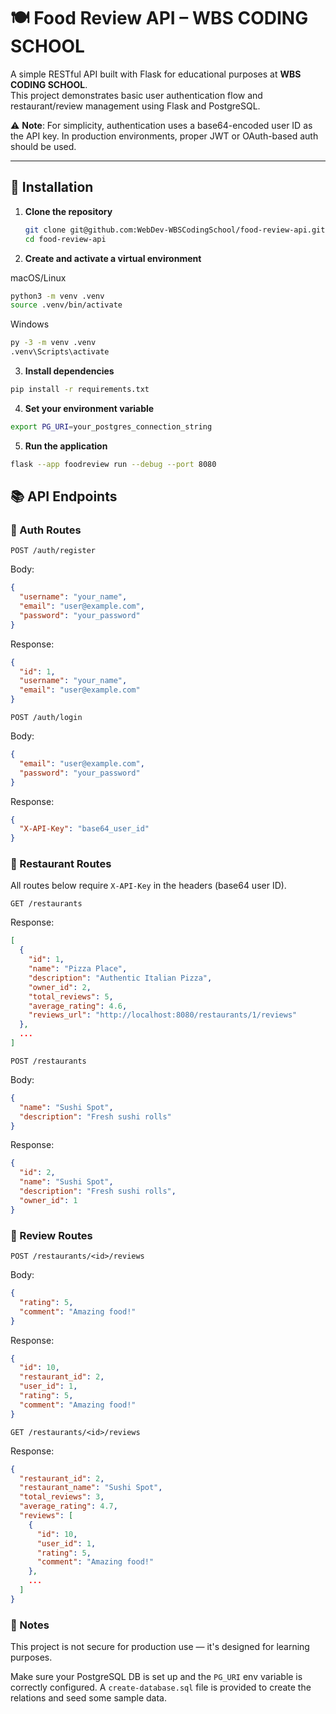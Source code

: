# 🍽️ Food Review API – WBS CODING SCHOOL

A simple RESTful API built with Flask for educational purposes at **WBS CODING SCHOOL**.  
This project demonstrates basic user authentication flow and restaurant/review management using Flask and PostgreSQL.

⚠️ **Note**: For simplicity, authentication uses a base64-encoded user ID as the API key. In production environments, proper JWT or OAuth-based auth should be used.

---

## 🔧 Installation

1. **Clone the repository**
   ```bash
   git clone git@github.com:WebDev-WBSCodingSchool/food-review-api.git
   cd food-review-api
   ```
2. **Create and activate a virtual environment**

macOS/Linux

```bash
python3 -m venv .venv
source .venv/bin/activate
```

Windows

```bash
py -3 -m venv .venv
.venv\Scripts\activate
```

3. **Install dependencies**

```bash
pip install -r requirements.txt
```

4. **Set your environment variable**

```bash
export PG_URI=your_postgres_connection_string
```

5. **Run the application**

```bash
flask --app foodreview run --debug --port 8080
```

## 📚 API Endpoints

### 🔐 Auth Routes

`POST /auth/register`

Body:

```json
{
  "username": "your_name",
  "email": "user@example.com",
  "password": "your_password"
}
```

Response:

```json
{
  "id": 1,
  "username": "your_name",
  "email": "user@example.com"
}
```

`POST /auth/login`

Body:

```json
{
  "email": "user@example.com",
  "password": "your_password"
}
```

Response:

```json
{
  "X-API-Key": "base64_user_id"
}
```

### 🍴 Restaurant Routes

All routes below require `X-API-Key` in the headers (base64 user ID).

`GET /restaurants`

Response:

```json
[
  {
    "id": 1,
    "name": "Pizza Place",
    "description": "Authentic Italian Pizza",
    "owner_id": 2,
    "total_reviews": 5,
    "average_rating": 4.6,
    "reviews_url": "http://localhost:8080/restaurants/1/reviews"
  },
  ...
]
```

`POST /restaurants`

Body:

```json
{
  "name": "Sushi Spot",
  "description": "Fresh sushi rolls"
}
```

Response:

```json
{
  "id": 2,
  "name": "Sushi Spot",
  "description": "Fresh sushi rolls",
  "owner_id": 1
}
```

### 📝 Review Routes

`POST /restaurants/<id>/reviews`

Body:

```json
{
  "rating": 5,
  "comment": "Amazing food!"
}
```

Response:

```json
{
  "id": 10,
  "restaurant_id": 2,
  "user_id": 1,
  "rating": 5,
  "comment": "Amazing food!"
}
```

`GET /restaurants/<id>/reviews`

Response:

```json
{
  "restaurant_id": 2,
  "restaurant_name": "Sushi Spot",
  "total_reviews": 3,
  "average_rating": 4.7,
  "reviews": [
    {
      "id": 10,
      "user_id": 1,
      "rating": 5,
      "comment": "Amazing food!"
    },
    ...
  ]
}
```

### 📌 Notes

This project is not secure for production use — it's designed for learning purposes.

Make sure your PostgreSQL DB is set up and the `PG_URI` env variable is correctly configured. A `create-database.sql` file is provided to create the relations and seed some sample data.
